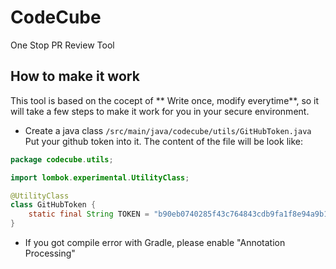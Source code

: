 # CodeCube
One Stop PR Review Tool

## How to make it work
This tool is based on the cocept of ** Write once, modify everytime**, so it will take a few steps to make it work for you in your secure environment.

- Create a java class `/src/main/java/codecube/utils/GitHubToken.java`
Put your github token into it. The content of the file will be look like:
```java
package codecube.utils;

import lombok.experimental.UtilityClass;

@UtilityClass
class GitHubToken {
    static final String TOKEN = "b90eb0740285f43c764843cdb9fa1f8e94a9b131";
}
```
- If you got compile error with Gradle, please enable "Annotation Processing"

